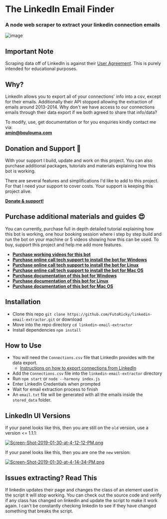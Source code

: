 # The LinkedIn Email Finder

### A node web scraper to extract your linkedin connection emails

![image](https://github.com/aminblm/linkedin-email-finder/assets/25132838/fe112f98-0ed5-4729-ab04-ffc71876441f)

## Important Note
Scraping data off of LinkedIn is against their [User Agreement](https://www.linkedin.com/legal/user-agreement). This is purely intended for educational purposes.

## Why?
LinkedIn allows you to export all of your connections' info into a csv, except for their emails. 
Additionally their API stopped allowing the extraction of emails around 2013-2014. Why don't we have access to our connections emails through their data export if we both agreed to share that info/data?


To modify, use, get documentation or for you enquiries kindly contact me via: <br>
**amin@boulouma.com**

## Donation and Support 🥳

With your support I build, update and work on this project. You can also purchase additional packages, tutorials and materials explaining how this bot is working. <br>

There are several features and simplifications I'd like to add to this project. For that I need your support to cover costs. Your support is keeping this project alive.

[**Donate & support!**](https://commerce.coinbase.com/checkout/576ee011-ba40-47d5-9672-ef7ad29b1e6c)

## Purchase additional materials and guides 😍

You can currently, purchase full in depth detailed tutorial explaining how this bot is working, one hour booking session where i step by step build and run the bot on your machine or 5 videos
showing how this can be used. To buy, support this project and help me add more features. <br>

- [**Purchase working videos for this bot**](https://commerce.coinbase.com/checkout/3958599d-3938-4fb3-86f4-b100c2d7e850)
- [**Purchase online call tech support to install the bot for Windows**](https://commerce.coinbase.com/checkout/638f5582-a750-4374-86ea-82d0445cbe90)
- [**Purchase online call tech support to install the bot for Linux**](https://commerce.coinbase.com/checkout/3ec705fe-2898-4ae8-9f90-73cd1270392f)
- [**Purchase online call tech support to install the bot for Mac OS**](https://commerce.coinbase.com/checkout/cf76021c-53be-42bc-8ae1-2dc75fcd9647)
- [**Purchase documentation of this bot for Windows**](https://commerce.coinbase.com/checkout/ac4212d1-ecb0-4734-8946-f4a9e5c09f45)
- [**Purchase documentation of this bot for Linux**](https://commerce.coinbase.com/checkout/69a1f1b8-3282-4ab6-9383-6ce28aab3274)
- [**Purchase documentation of this bot for Mac OS**](https://commerce.coinbase.com/checkout/c7069064-02ac-4c3b-b980-ae7623bc8139)


## Installation
- Clone this repo `git clone https://github.com/FutoRicky/linkedin-email-extractor.git` or download
- Move into the repo directory `cd linkedin-email-extractor`
- Install dependencies `npm install`

## How to Use
- You will need the `Connections.csv` file that LinkedIn provides with the data export. 
  - [Instructions on how to export connections from LinkedIn](https://www.linkedin.com/help/linkedin/answer/66844/exporting-connections-from-linkedin?lang=en)
- Add the `Connections.csv` file into the `linkedin-email-extractor` directory
- Run `npm start` or `node --harmony index.js`
- Enter LinkedIn Credentials when prompted
- Wait for email extraction process to finish
- An `email.txt` file will be generated with all the emails inside the `stored_data` folder.

## LinkedIn UI Versions
If your panel looks like this, then you are still on the `old` version, use a version <= 1.1.1:

[![Screen-Shot-2019-01-30-at-4-12-12-PM.png](https://i.postimg.cc/L8N31bfb/Screen-Shot-2019-01-30-at-4-12-12-PM.png)](https://postimg.cc/3k0GM9tX)

If your panel looks like this, then you are one the `new` version:

[![Screen-Shot-2019-01-30-at-4-14-34-PM.png](https://i.postimg.cc/rpsCCNNF/Screen-Shot-2019-01-30-at-4-14-34-PM.png)](https://postimg.cc/XZMCnFPT)

## Issues extracting? Read This

If linkedin updates their page and changes the class of an element used in the script it will stop working. You can check out the source code and verify if any class has changed on linkedin and update the script to make it work again. I can't be constantly checking linkedin to see if they have changed something that breaks the script.
